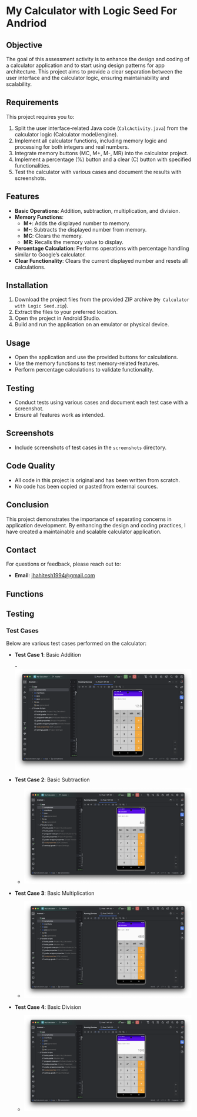# My Calculator with Logic Seed For Andriod

## Objective
The goal of this assessment activity is to enhance the design and coding of a calculator application and to start using design patterns for app architecture. This project aims to provide a clear separation between the user interface and the calculator logic, ensuring maintainability and scalability.

## Requirements
This project requires you to:
1. Split the user interface-related Java code (`CalcActivity.java`) from the calculator logic (Calculator model/engine).
2. Implement all calculator functions, including memory logic and processing for both integers and real numbers.
3. Integrate memory buttons (MC, M+, M-, MR) into the calculator project.
4. Implement a percentage (%) button and a clear (C) button with specified functionalities.
5. Test the calculator with various cases and document the results with screenshots.

## Features
- **Basic Operations**: Addition, subtraction, multiplication, and division.
- **Memory Functions**:
  - **M+**: Adds the displayed number to memory.
  - **M-**: Subtracts the displayed number from memory.
  - **MC**: Clears the memory.
  - **MR**: Recalls the memory value to display.
- **Percentage Calculation**: Performs operations with percentage handling similar to Google’s calculator.
- **Clear Functionality**: Clears the current displayed number and resets all calculations.

## Installation
1. Download the project files from the provided ZIP archive (`My Calculator with Logic Seed.zip`).
2. Extract the files to your preferred location.
3. Open the project in Android Studio.
4. Build and run the application on an emulator or physical device.

## Usage
- Open the application and use the provided buttons for calculations.
- Use the memory functions to test memory-related features.
- Perform percentage calculations to validate functionality.

## Testing
- Conduct tests using various cases and document each test case with a screenshot.
- Ensure all features work as intended.

## Screenshots
- Include screenshots of test cases in the `screenshots` directory.

## Code Quality
- All code in this project is original and has been written from scratch.
- No code has been copied or pasted from external sources.

## Conclusion
This project demonstrates the importance of separating concerns in application development. By enhancing the design and coding practices, I have created a maintainable and scalable calculator application.

## Contact
For questions or feedback, please reach out to:
- **Email**: jhahitesh1994@gmail.com

## Functions

## Testing
### Test Cases
Below are various test cases performed on the calculator:

- **Test Case 1**: Basic Addition

  -![Basic Addition](https://github.com/HJHitesh/MyCalculator_Andriod/blob/master/app/sampledata/Addition.png)

- **Test Case 2**: Basic Subtraction

  - ![Basic Subtraction](https://github.com/HJHitesh/MyCalculator_Andriod/blob/master/app/sampledata/subtraction.png)

- **Test Case 3**: Basic Multiplication
 
  - ![Basic Multiplication](https://github.com/HJHitesh/MyCalculator_Andriod/blob/master/app/sampledata/Multiplication.png)

- **Test Case 4**: Basic Division

  - ![Basic Division](https://github.com/HJHitesh/MyCalculator_Andriod/blob/master/app/sampledata/Division.png)

